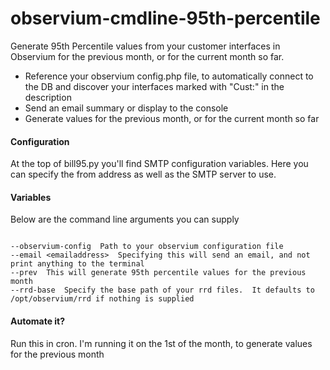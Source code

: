 # observium-cmdline-95th-percentile
Generate 95th Percentile values from your customer interfaces in Observium for the previous month, or for the current month so far.

- Reference your observium config.php file, to automatically connect to the DB and discover your interfaces marked with "Cust:" in the description
- Send an email summary or display to the console
- Generate values for the previous month, or for the current month so far

#### Configuration

At the top of bill95.py you'll find SMTP configuration variables.  Here you can specify the from address as well as the SMTP server to use.

#### Variables

Below are the command line arguments you can supply

```

--observium-config  Path to your observium configuration file
--email <emailaddress>  Specifying this will send an email, and not print anything to the terminal
--prev  This will generate 95th percentile values for the previous month
--rrd-base  Specify the base path of your rrd files.  It defaults to /opt/observium/rrd if nothing is supplied

```

#### Automate it?

Run this in cron.  I'm running it on the 1st of the month, to generate values for the previous month
